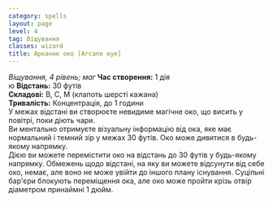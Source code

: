 ```yaml
---
category: spells
layout: page
level: 4
tag: Віщування
classes: wizard
title: Арканне око [Arcane eye]
---
```


_Віщування, 4 рівень; маг_ **Час створення:** 1 дія   
ю **Відстань:** 30 футів   
**Складові:** В, С, М (клапоть шерсті кажана)   
**Тривалість:** Концентрація, до 1 години   
У межах відстані ви створюєте невидиме магічне око, що висить у повітрі, поки діють чари.    
Ви ментально отримуєте візуальну інформацію від ока, яке має нормальний і темний зір у межах 30 футів. Око може дивитися в будь-якому напрямку.    
Дією ви можете перемістити око на відстань до 30 футів у будь-якому напрямку. Обмежень щодо відстані, на яку ви можете відсунути від себе око, немає, але воно не може увійти до іншого плану існування. Суцільні бар'єри блокують переміщення ока, але око може пройти крізь отвір діаметром принаймні 1 дюйм. 
